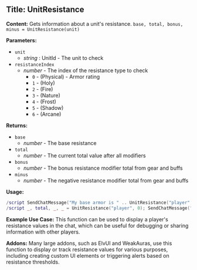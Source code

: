 ## Title: UnitResistance

**Content:**
Gets information about a unit's resistance.
`base, total, bonus, minus = UnitResistance(unit)`

**Parameters:**
- `unit`
  - *string* : UnitId - The unit to check
- `resistanceIndex`
  - *number* - The index of the resistance type to check
    - `0` - (Physical) - Armor rating
    - `1` - (Holy)
    - `2` - (Fire)
    - `3` - (Nature)
    - `4` - (Frost)
    - `5` - (Shadow)
    - `6` - (Arcane)

**Returns:**
- `base`
  - *number* - The base resistance
- `total`
  - *number* - The current total value after all modifiers
- `bonus`
  - *number* - The bonus resistance modifier total from gear and buffs
- `minus`
  - *number* - The negative resistance modifier total from gear and buffs

**Usage:**
```lua
/script SendChatMessage("My base armor is " .. UnitResistance("player", 0));
/script _, total, _, _ = UnitResistance("player", 0); SendChatMessage("My total armor is " .. total);
```

**Example Use Case:**
This function can be used to display a player's resistance values in the chat, which can be useful for debugging or sharing information with other players.

**Addons:**
Many large addons, such as ElvUI and WeakAuras, use this function to display or track resistance values for various purposes, including creating custom UI elements or triggering alerts based on resistance thresholds.